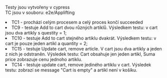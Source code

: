 Testy jsou vytvořeny v  cypress </br>
TC jsou v souboru: e2e/Applifting </br>
<li>TC1 - prochází celým procesem a celý proces končí succeeded</br>
<li>TC9 - testuje Add to cart dvou různých artiklů. Výsledkem testu: v cart jsou dva artikly s questity = 1;</br>
<li>TC10 - testuje Add to cart stejného artiklu dvakrát. Výsledkem testu: v cart je pouze jeden artikl a quantity = 2;</br>
<li>TC15 - testuje Update cart, remove article. V cart jsou dva artikly a jeden z nich je odstraněn. Výsledek testu: Cart obsahuje jen jeden artikl, Suma price zobrazuje cenu jednoho artiklu.</br>
<li>TC14 - testuje update cart, remove jediného artiklu v cart. Výsledek testu: zobrazí se message "Cart is empty" a artikl není v košíku.</br>
